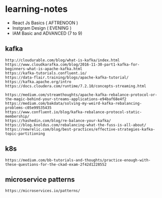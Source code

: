 # learning-notes

- React Js Basics ( AFTRENOON )
- Instgram Design ( EVENING )
- IAM Basic and ADVANCED (7 to 9)

## kafka

```
http://cloudurable.com/blog/what-is-kafka/index.html
https://www.cloudkarafka.com/blog/2016-11-30-part1-kafka-for-beginners-what-is-apache-kafka.html
https://kafka-tutorials.confluent.io/
https://data-flair.training/blogs/apache-kafka-tutorial/
https://kafka.apache.org/intro
https://docs.cloudera.com/runtime/7.2.10/concepts-streaming.html

https://medium.com/streamthoughts/apache-kafka-rebalance-protocol-or-the-magic-behind-your-streams-applications-e94baf68e4f2
https://medium.com/bakdata/solving-my-weird-kafka-rebalancing-problems-c05e99535435
https://www.confluent.io/blog/kafka-rebalance-protocol-static-membership/
https://hashedin.com/blog/re-balance-your-kafka/
https://blog.knoldus.com/rebalancing-what-the-fuss-is-all-about/
https://newrelic.com/blog/best-practices/effective-strategies-kafka-topic-partitioning

```

## k8s
```
https://medium.com/bb-tutorials-and-thoughts/practice-enough-with-these-questions-for-the-ckad-exam-2f42d1228552
```

## microservice patterns 
```
https://microservices.io/patterns/
```
